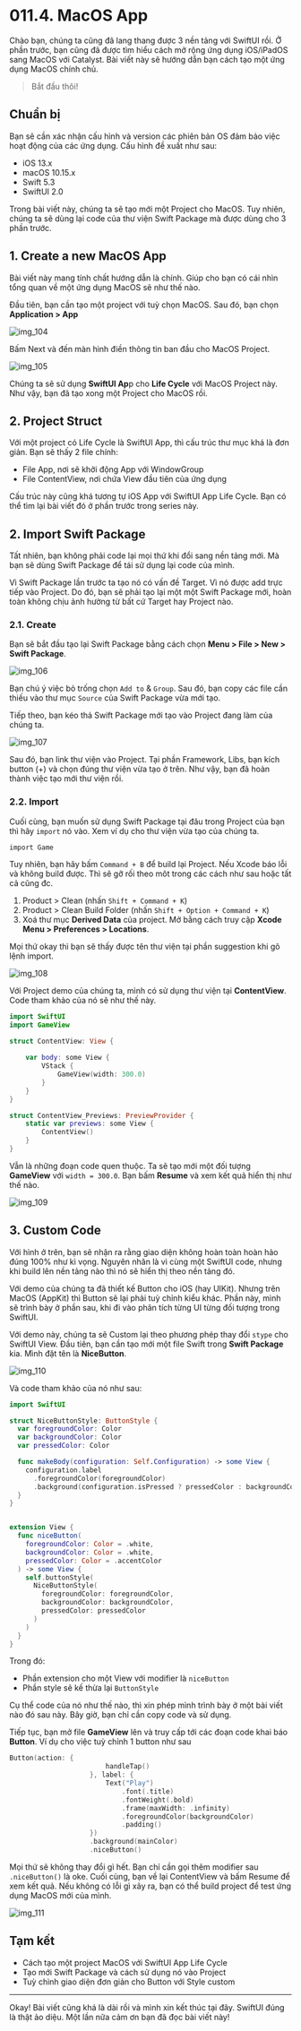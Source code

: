 # 011.4. MacOS App

Chào bạn, chúng ta cũng đã lang thang được 3 nền tảng với SwiftUI rồi. Ở phần trước, bạn cũng đã được tìm hiểu cách mở rộng ứng dụng iOS/iPadOS sang MacOS với Catalyst. Bài viết này sẽ hướng dẫn bạn cách tạo một ứng dụng MacOS chính chủ.

> Bắt đầu thôi!

## Chuẩn bị

Bạn sẽ cần xác nhận cấu hình và version các phiên bản OS đảm bảo việc hoạt động của các ứng dụng. Cấu hình đề xuất như sau:

- iOS 13.x
- macOS 10.15.x
- Swift 5.3
- SwiftUI 2.0

Trong bài viết này, chúng ta sẽ tạo mới một Project cho MacOS. Tuy nhiên, chúng ta sẽ dùng lại code của thư viện Swift Package mà được dùng cho 3 phần trước.

## 1. Create a new MacOS App

Bài viết này mang tính chất hướng dẫn là chính. Giúp cho bạn có cái nhìn tổng quan về một ứng dụng MacOS sẽ như thế nào.

Đầu tiên, bạn cần tạo một project với tuỳ chọn MacOS. Sau đó, bạn chọn **Application > App**

![img_104](../_img/104.png)

Bấm Next và đến màn hình điền thông tin ban đầu cho MacOS Project.

![img_105](../_img/105.png)

Chúng ta sẽ sử dụng **SwiftUI Ap**p cho **Life Cycle** với MacOS Project này. Như vậy, bạn đã tạo xong một Project cho MacOS rồi.

## 2. Project Struct

Với một project có Life Cycle là SwiftUI App, thì cấu trúc thư mục khá là đơn giản. Bạn sẽ thấy 2 file chính:

* File App, nơi sẽ khởi động App với WindowGroup
* File ContentView, nơi chứa View đầu tiên của ứng dụng

Cấu trúc này cũng khá tương tự iOS App với SwiftUI App Life Cycle. Bạn có thể tìm lại bài viết đó ở phần trước trong series này.

## 2. Import Swift Package

Tất nhiên, bạn không phải code lại mọi thứ khi đổi sang nền tảng mới. Mà bạn sẽ dùng Swift Package để tái sử dụng lại code của mình.

Vì Swift Package lần trước ta tạo nó có vấn đề Target. Vì nó được add trực tiếp vào Project. Do đó, bạn sẽ phải tạo lại một một Swift Package mới, hoàn toàn không chịu ảnh hường từ bất cứ Target hay Project nào.

### 2.1. Create

Bạn sẽ bắt đầu tạo lại Swift Package bằng cách chọn **Menu > File > New > Swift Package**.

![img_106](../_img/106.png)

Bạn chú ý việc bỏ trống chọn `Add to` & `Group`. Sau đó, bạn copy các file cần thiếu vào thư mục `Source` của Swift Package vừa mới tạo.

Tiếp theo, bạn kéo thả Swift Package mới tạo vào Project đang làm của chúng ta.

![img_107](../_img/107.png)

Sau đó, bạn link thư viện vào Project. Tại phần Framework, Libs, bạn kích button (+) và chọn đúng thư viện vừa tạo ở trên. Như vậy, bạn đã hoàn thành việc tạo mới thư viện rồi.

### 2.2. Import

Cuối cùng, bạn muốn sử dụng Swift Package tại đâu trong Project của bạn thì hãy `import` nó vào. Xem ví dụ cho thư viện vừa tạo của chúng ta.

```
import Game
```

Tuy nhiên, bạn hãy bấm `Command + B` để build lại Project. Nếu Xcode báo lỗi và không build được. Thì sẽ gỡ rối theo môt trong các cách như sau hoặc tất cả cũng đc.

1. Product > Clean (nhấn `Shift + Command + K`)
2. Product > Clean Build Folder (nhấn `Shift + Option + Command + K`)
3. Xoá thư mục **Derived Data** của project. Mở bằng cách truy cập **Xcode Menu > Preferences > Locations**.

Mọi thứ okay thì bạn sẽ thấy được tên thư viện tại phần suggestion khi gõ lệnh import.

![img_108](../_img/108.png)

Với Project demo của chúng ta, mình có sử dụng thư viện tại **ContentView**. Code tham khảo của nó sẽ như thế này.

```swift
import SwiftUI
import GameView

struct ContentView: View {
    
    var body: some View {
        VStack {
            GameView(width: 300.0)
        }
    }
}

struct ContentView_Previews: PreviewProvider {
    static var previews: some View {
        ContentView()
    }
}
```

Vẫn là những đoạn code quen thuộc. Ta sẽ tạo mới một đối tượng **GameView** với `width = 300.0`. Bạn bấm **Resume** và xem kết quả hiển thị như thế nào.

![img_109](../_img/109.png)

## 3. Custom Code

Với hình ở trên, bạn sẽ nhận ra rằng giao diện không hoàn toàn hoàn hảo đúng 100% như kì vọng. Nguyên nhân là vì cùng một SwiftUI code, nhưng khi build lên nền tảng nào thì nó sẽ hiển thị theo nền tảng đó.

Với demo của chúng ta đã thiết kế Button cho iOS (hay UIKit). Nhưng trên MacOS (AppKit) thì Button sẽ lại phải tuỳ chỉnh kiểu khác. Phần này, mình sẽ trình bày ở phần sau, khi đi vào phân tích từng UI từng đối tượng trong SwiftUI.

Với demo này, chúng ta sẽ Custom lại theo phương phép thay đổi `stype` cho SwiftUI View. Đầu tiên, bạn cần tạo mới một file Swift trong **Swift Package** kia. Mình đặt tên là **NiceButton**. 

![img_110](../_img/110.png)

Và code tham khảo của nó như sau:

```swift
import SwiftUI

struct NiceButtonStyle: ButtonStyle {
  var foregroundColor: Color
  var backgroundColor: Color
  var pressedColor: Color

  func makeBody(configuration: Self.Configuration) -> some View {
    configuration.label
      .foregroundColor(foregroundColor)
      .background(configuration.isPressed ? pressedColor : backgroundColor)
  }
}


extension View {
  func niceButton(
    foregroundColor: Color = .white,
    backgroundColor: Color = .white,
    pressedColor: Color = .accentColor
  ) -> some View {
    self.buttonStyle(
      NiceButtonStyle(
        foregroundColor: foregroundColor,
        backgroundColor: backgroundColor,
        pressedColor: pressedColor
      )
    )
  }
}

```

Trong đó:

* Phần extension cho một View với modifier là `niceButton`
* Phần style sẽ kế thừa lại `ButtonStyle`

Cụ thể code của nó như thế nào, thì xin phép mình trình bày ở một bài viết nào đó sau này. Bây giờ, bạn chỉ cần copy code và sử dụng.

Tiếp tục, bạn mở file **GameView** lên và truy cấp tới các đoạn code khai báo **Button**. Ví dụ cho việc tuỳ chỉnh 1 button như sau

```swift
Button(action: {
                        handleTap()
                    }, label: {
                        Text("Play")
                            .font(.title)
                            .fontWeight(.bold)
                            .frame(maxWidth: .infinity)
                            .foregroundColor(backgroundColor)
                            .padding()
                    })
                    .background(mainColor)
                    .niceButton()
```

Mọi thứ sẽ không thay đổi gì hết. Bạn chỉ cần gọi thêm modifier sau `.niceButton()` là oke. Cuối cùng, bạn về lại ContentView và bấm Resume để xem kết quả. Nếu không có lỗi gì xãy ra, bạn có thể build project để test ứng dụng MacOS mới của mình.

![img_111](../_img/111.png)

## Tạm kết

* Cách tạo một project MacOS với SwiftUI App Life Cycle
* Tạo mới Swift Package và cách sử dụng nó vào Project
* Tuỳ chình giao diện đơn giản cho Button với Style custom

---

Okay! Bài viết cũng khá là dài rồi và mình xin kết thúc tại đây. SwiftUI đúng là thật ảo diệu. Một lần nữa cảm ơn bạn đã đọc bài viết này!


